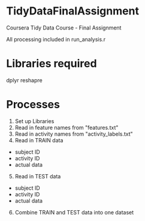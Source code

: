 # TidyDataFinalAssignment
Coursera Tidy Data Course - Final Assignment

All processing included in run_analysis.r

# Libraries required
dplyr
reshapre

# Processes
1. Set up Libraries
2. Read in feature names from "features.txt"
3. Read in activity names from "activity_labels.txt"
4. Read in TRAIN data 
  + subject ID
  + activity ID
  + actual data
5. Read in TEST data 
  + subject ID
  + activity ID
  + actual data
6. Combine TRAIN and TEST data into one dataset
  
